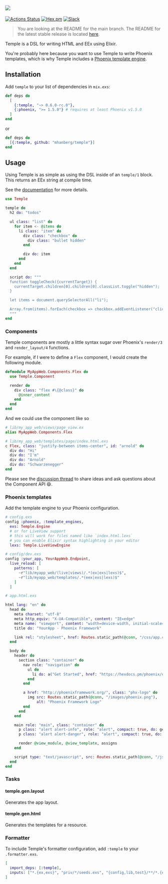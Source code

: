 # ![](temple.png)

[![Actions Status](https://github.com/mhanberg/temple/workflows/CI/badge.svg)](https://github.com/mhanberg/temple/actions)
[![Hex.pm](https://img.shields.io/hexpm/v/temple.svg)](https://hex.pm/packages/temple)
[![Slack](https://img.shields.io/badge/chat-Slack-blue)](https://elixir-lang.slack.com/messages/CMH6MA4UD)

> You are looking at the README for the main branch. The README for the latest stable release is located [here](https://github.com/mhanberg/temple/tree/v0.5.0).

Temple is a DSL for writing HTML and EEx using Elixir.

You're probably here because you want to use Temple to write Phoenix templates, which is why Temple includes a [Phoenix template engine](#phoenix-templates).

## Installation

Add `temple` to your list of dependencies in `mix.exs`:

```elixir
def deps do
  [
    {:temple, "~> 0.6.0-rc.0"},
    {:phoenix, ">= 1.5.0"} # requires at least Phoenix v1.5.0
  ]
end
```

or

```elixir
def deps do
  [{:temple, github: "mhanberg/temple"}]
end
```

## Usage

Using Temple is as simple as using the DSL inside of an `temple/1` block. This returns an EEx string at compile time.

See the [documentation](https://hexdocs.pm/temple/Temple.html) for more details.

```elixir
use Temple

temple do
  h2 do: "todos"

  ul class: "list" do
    for item <- @items do
      li class: "item" do
        div class: "checkbox" do
          div class: "bullet hidden"
        end

        div do: item
      end
    end
  end

  script do: """
  function toggleCheck({currentTarget}) {
    currentTarget.children[0].children[0].classList.toggle("hidden");
  }

  let items = document.querySelectorAll("li");

  Array.from(items).forEach(checkbox => checkbox.addEventListener("click", toggleCheck));
  """
end
```

### Components

Temple components are mostly a little syntax sugar over Phoenix's `render/3` and `render_layout/4` functions.

For example, if I were to define a `Flex` component, I would create the following module.

```elixir
defmodule MyAppWeb.Components.Flex do
  use Temple.Component

  render do
    div class: "flex #\{@class}" do
      @inner_content
    end
  end
end
```

And we could use the component like so

```elixir
# lib/my_app_web/views/page_view.ex
alias MyAppWeb.Components.Flex

# lib/my_app_web/templates/page/index.html.exs
c Flex, class: "justify-between items-center", id: "arnold" do
  div do: "Hi"
  div do: "I'm"
  div do: "Arnold"
  div do: "Schwarzenegger"
end
```

Please see the [discussion thread](https://github.com/mhanberg/temple/discussions/104) to share ideas and ask questions about the Component API 😄.

### Phoenix templates

Add the template engine to your Phoenix configuration.

```elixir
# config.exs
config :phoenix, :template_engines,
  exs: Temple.Engine
  # or for LiveView support
  # this will work for files named like `index.html.lexs`
  # you can enable Elixir syntax highlighting in your editor
  lexs: Temple.LiveViewEngine

# config/dev.exs
config :your_app, YourAppWeb.Endpoint,
  live_reload: [
    patterns: [
      ~r"lib/myapp_web/(live|views)/.*(ex|exs|lexs)$",
      ~r"lib/myapp_web/templates/.*(eex|exs|lexs)$"
    ]
  ]
```

```elixir
# app.html.exs

html lang: "en" do
  head do
    meta charset: "utf-8"
    meta http_equiv: "X-UA-Compatible", content: "IE=edge"
    meta name: "viewport", content: "width=device-width, initial-scale=1.0"
    title do: "YourApp · Phoenix Framework"

    link rel: "stylesheet", href: Routes.static_path(@conn, "/css/app.css")
  end

  body do
    header do
      section class: "container" do
        nav role: "navigation" do
          ul do
            li do: a("Get Started", href: "https://hexdocs.pm/phoenix/overview.html")
          end
        end

        a href: "http://phoenixframework.org/", class: "phx-logo" do
          img src: Routes.static_path(@conn, "/images/phoenix.png"),
              alt: "Phoenix Framework Logo"
        end
      end
    end

    main role: "main", class: "container" do
      p class: "alert alert-info", role: "alert", compact: true, do: get_flash(@conn, :info)
      p class: "alert alert-danger", role: "alert", compact: true, do: get_flash(@conn, :error)

      render @view_module, @view_template, assigns
    end

    script type: "text/javascript", src: Routes.static_path(@conn, "/js/app.js")
  end
end
```

### Tasks

#### temple.gen.layout

Generates the app layout.

#### temple.gen.html

Generates the templates for a resource.

### Formatter

To include Temple's formatter configuration, add `:temple` to your `.formatter.exs`.

```elixir
[
  import_deps: [:temple],
  inputs: ["*.{ex,exs}", "priv/*/seeds.exs", "{config,lib,test}/**/*.{ex,exs,lexs}"],
]
```
